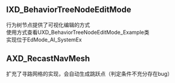 ## IXD_BehaviorTreeNodeEditMode  
行为树节点提供了可视化编辑的方式  
使用方式查看UXD_BehaviorTreeNodeEditMode_Example类  
实现位于EdMode_AI_SystemEx

## AXD_RecastNavMesh  
扩充了寻路网格的实现，会自动生成跳跃点（判定条件不充分存在bug）

